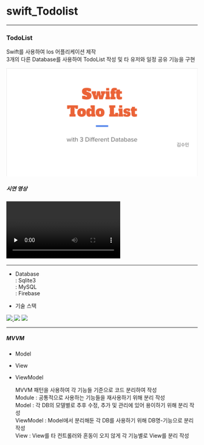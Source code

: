 # swift_Todolist
---
### TodoList 
Swift를 사용하여 Ios 어플리케이션 제작    
3개의 다른 Database를 사용하여 TodoList 작성 및 타 유저와 일정 공유 기능을 구현    
    
<a href="https://drive.google.com/file/d/1L5U2Mx-rUpq8Bzkz0fgyD7y3cKfsVDlz/view?usp=drive_link">![cover](https://github.com/Okrie/swift_Todolist/blob/main/Swift%20TodoList.png)</a>    


##### 시연 영상
<video src="https://drive.google.com/file/d/1pcdLfJ_qR3wfjAbwK0xTfpxOyN_1RIJm/view?usp=sharing" preload="none">
![thumbnail](https://github.com/Okrie/swift_Todolist/blob/main/Thumbnail.png)
</video>

---
- Database    
    : Sqlite3    
    : MySQL    
    : Firebase    
    
    
- 기술 스택
<p align="left">
  <a href="https://skillicons.dev">
    <img src="https://skillicons.dev/icons?i=git,github,vscode,firebase,mysql,sqlite,swift,java" />
  </a>
    <img src="https://cdn.icon-icons.com/icons2/3053/PNG/256/xcode_helper_macos_bigsur_icon_189446.png" height="53">
    <img src="https://cdn.icon-icons.com/icons2/2415/PNG/512/tomcat_original_wordmark_logo_icon_146324.png" height="53">
</p>


---
##### MVVM
- Model
- View
- ViewModel
      
  MVVM 패턴을 사용하여 각 기능들 기준으로 코드 분리하여 작성    
  Module : 공통적으로 사용하는 기능들을 재사용하기 위해 분리 작성    
  Model : 각 DB의 모델별로 추후 수정, 추가 및 관리에 있어 용이하기 위해 분리 작성    
  ViewModel : Model에서 분리해둔 각 DB를 사용하기 위해 DB명-기능으로 분리 작성    
  View : View를 타 컨트롤러와 혼동이 오지 않게 각 기능별로 View를 분리 작성    
